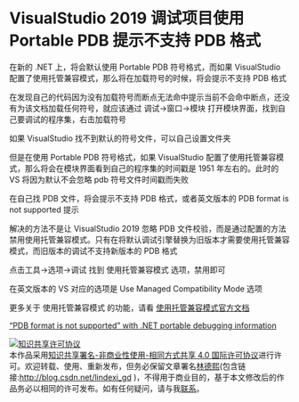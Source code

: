 # VisualStudio 2019 调试项目使用 Portable PDB 提示不支持 PDB 格式

在新的 .NET 上，将会默认使用 Portable PDB 符号格式，而如果 VisualStudio 配置了使用托管兼容模式，那么将在加载符号的时候，将会提示不支持 PDB 格式

<!--more-->
<!-- 发布 -->

在发现自己的代码因为没有加载符号而断点无法命中提示当前不会命中断点，还没有为该文档加载任何符号，就应该通过 调试->窗口->模块 打开模块界面，找到自己要调试的程序集，右击加载符号

如果 VisualStudio 找不到默认的符号文件，可以自己设置文件夹

但是在使用 Portable PDB 符号格式，如果 VisualStudio 配置了使用托管兼容模式，那么将会在模块界面看到自己的程序集的时间戳是 1951 年左右的。此时的 VS 将因为默认不会忽略 pdb 符号文件时间戳而失败

在自己找 PDB 文件，将会提示不支持 PDB 格式，或者英文版本的 PDB format is not supported 提示

解决的方法不是让 VisualStudio 2019 忽略 PDB 文件校验，而是通过配置的方法禁用使用托管兼容模式。只有在将默认调试引擎替换为旧版本才需要使用托管兼容模式，而旧版本的调试不支持新版本的 PDB 格式

点击工具->选项->调试 找到 使用托管兼容模式 选项，禁用即可

在英文版本的 VS 对应的选项是 Use Managed Compatibility Mode 选项

更多关于 使用托管兼容模式 的功能，请看 [使用托管兼容模式官方文档](https://docs.microsoft.com/zh-cn/visualstudio/debugger/general-debugging-options-dialog-box?view=vs-2019&WT.mc_id=WD-MVP-5003260 )

[“PDB format is not supported” with .NET portable debugging information](https://stackoverflow.com/q/44284170/6116637)

<a rel="license" href="http://creativecommons.org/licenses/by-nc-sa/4.0/"><img alt="知识共享许可协议" style="border-width:0" src="https://licensebuttons.net/l/by-nc-sa/4.0/88x31.png" /></a><br />本作品采用<a rel="license" href="http://creativecommons.org/licenses/by-nc-sa/4.0/">知识共享署名-非商业性使用-相同方式共享 4.0 国际许可协议</a>进行许可。欢迎转载、使用、重新发布，但务必保留文章署名[林德熙](http://blog.csdn.net/lindexi_gd)(包含链接:http://blog.csdn.net/lindexi_gd )，不得用于商业目的，基于本文修改后的作品务必以相同的许可发布。如有任何疑问，请与我[联系](mailto:lindexi_gd@163.com)。


